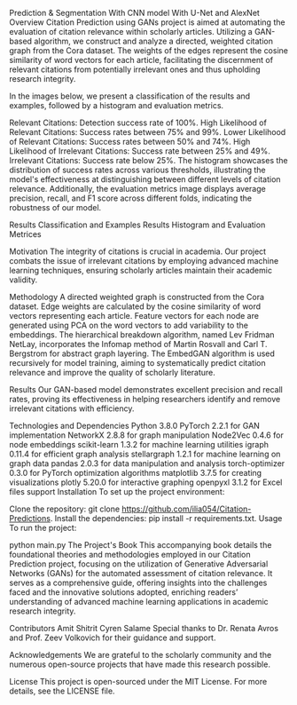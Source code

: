 Prediction & Segmentation With CNN model With U-Net and AlexNet 
Overview
Citation Prediction using GANs project is aimed at automating the evaluation of citation relevance within scholarly articles. Utilizing a GAN-based algorithm, we construct and analyze a directed, weighted citation graph from the Cora dataset. The weights of the edges represent the cosine similarity of word vectors for each article, facilitating the discernment of relevant citations from potentially irrelevant ones and thus upholding research integrity.

In the images below, we present a classification of the results and examples, followed by a histogram and evaluation metrics.

Relevant Citations: Detection success rate of 100%.
High Likelihood of Relevant Citations: Success rates between 75% and 99%.
Lower Likelihood of Relevant Citations: Success rates between 50% and 74%.
High Likelihood of Irrelevant Citations: Success rate between 25% and 49%.
Irrelevant Citations: Success rate below 25%.
The histogram showcases the distribution of success rates across various thresholds, illustrating the model's effectiveness at distinguishing between different levels of citation relevance. Additionally, the evaluation metrics image displays average precision, recall, and F1 score across different folds, indicating the robustness of our model.

Results Classification and Examples Results Histogram and Evaluation Metrices

Motivation
The integrity of citations is crucial in academia. Our project combats the issue of irrelevant citations by employing advanced machine learning techniques, ensuring scholarly articles maintain their academic validity.

Methodology
A directed weighted graph is constructed from the Cora dataset. Edge weights are calculated by the cosine similarity of word vectors representing each article. Feature vectors for each node are generated using PCA on the word vectors to add variability to the embeddings. The hierarchical breakdown algorithm, named Lev Fridman NetLay, incorporates the Infomap method of Martin Rosvall and Carl T. Bergstrom for abstract graph layering. The EmbedGAN algorithm is used recursively for model training, aiming to systematically predict citation relevance and improve the quality of scholarly literature.

Results
Our GAN-based model demonstrates excellent precision and recall rates, proving its effectiveness in helping researchers identify and remove irrelevant citations with efficiency.

Technologies and Dependencies
Python 3.8.0
PyTorch 2.2.1 for GAN implementation
NetworkX 2.8.8 for graph manipulation
Node2Vec 0.4.6 for node embeddings
scikit-learn 1.3.2 for machine learning utilities
igraph 0.11.4 for efficient graph analysis
stellargraph 1.2.1 for machine learning on graph data
pandas 2.0.3 for data manipulation and analysis
torch-optimizer 0.3.0 for PyTorch optimization algorithms
matplotlib 3.7.5 for creating visualizations
plotly 5.20.0 for interactive graphing
openpyxl 3.1.2 for Excel files support
Installation
To set up the project environment:

Clone the repository: git clone https://github.com/ilia054/Citation-Predictions.
Install the dependencies: pip install -r requirements.txt.
Usage
To run the project:

python main.py
The Project's Book
This accompanying book details the foundational theories and methodologies employed in our Citation Prediction project, focusing on the utilization of Generative Adversarial Networks (GANs) for the automated assessment of citation relevance. It serves as a comprehensive guide, offering insights into the challenges faced and the innovative solutions adopted, enriching readers’ understanding of advanced machine learning applications in academic research integrity.

Contributors
Amit Shitrit 
Cyren Salame
Special thanks to Dr. Renata Avros and Prof. Zeev Volkovich for their guidance and support.

Acknowledgements
We are grateful to the scholarly community and the numerous open-source projects that have made this research possible.

License
This project is open-sourced under the MIT License. For more details, see the LICENSE file.
